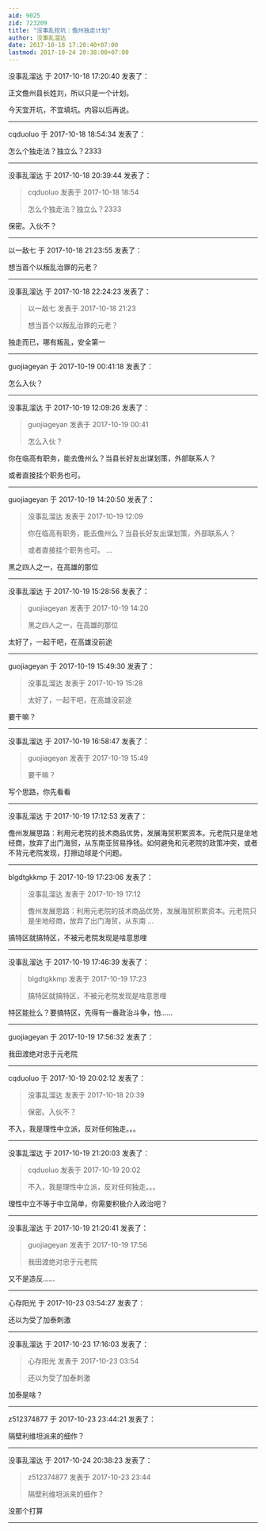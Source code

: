 ```yaml
---
aid: 9025
zid: 723209
title: "没事乱挖坑：儋州独走计划"
author: 没事乱溜达
date: 2017-10-18 17:20:40+07:00
lastmod: 2017-10-24 20:38:00+07:00
---
```


没事乱溜达 于 2017-10-18 17:20:40 发表了：

正文儋州县长姓刘，所以只是一个计划。

今天宜开坑，不宜填坑。内容以后再说。

---

cqduoluo 于 2017-10-18 18:54:34 发表了：

怎么个独走法？独立么？2333

---

没事乱溜达 于 2017-10-18 20:39:44 发表了：

> cqduoluo 发表于 2017-10-18 18:54
>
> 怎么个独走法？独立么？2333

保密。入伙不？

---

以一敌七 于 2017-10-18 21:23:55 发表了：

想当首个以叛乱治罪的元老？

---

没事乱溜达 于 2017-10-18 22:24:23 发表了：

> 以一敌七 发表于 2017-10-18 21:23
>
> 想当首个以叛乱治罪的元老？

独走而已，哪有叛乱，安全第一

---

guojiageyan 于 2017-10-19 00:41:18 发表了：

怎么入伙？

---

没事乱溜达 于 2017-10-19 12:09:26 发表了：

> guojiageyan 发表于 2017-10-19 00:41
>
> 怎么入伙？

你在临高有职务，能去儋州么？当县长好友出谋划策，外部联系人？

或者直接挂个职务也可。

---

guojiageyan 于 2017-10-19 14:20:50 发表了：

> 没事乱溜达 发表于 2017-10-19 12:09
>
> 你在临高有职务，能去儋州么？当县长好友出谋划策，外部联系人？
>
> 或者直接挂个职务也可。 ...

黑之四人之一，在高雄的那位

---

没事乱溜达 于 2017-10-19 15:28:56 发表了：

> guojiageyan 发表于 2017-10-19 14:20
>
> 黑之四人之一，在高雄的那位

太好了，一起干吧，在高雄没前途

---

guojiageyan 于 2017-10-19 15:49:30 发表了：

> 没事乱溜达 发表于 2017-10-19 15:28
>
> 太好了，一起干吧，在高雄没前途

要干嘛？

---

没事乱溜达 于 2017-10-19 16:58:47 发表了：

> guojiageyan 发表于 2017-10-19 15:49
>
> 要干嘛？

写个思路，你先看看

---

没事乱溜达 于 2017-10-19 17:12:53 发表了：

儋州发展思路：利用元老院的技术商品优势，发展海贸积累资本。元老院只是坐地经商，放弃了出门海贸，从东南亚贸易挣钱。如何避免和元老院的政策冲突，或者不背元老院发现，打擦边球是个问题。

---

blgdtgkkmp 于 2017-10-19 17:23:06 发表了：

> 没事乱溜达 发表于 2017-10-19 17:12
>
> 儋州发展思路：利用元老院的技术商品优势，发展海贸积累资本。元老院只是坐地经商，放弃了出门海贸，从东南 ...

搞特区就搞特区，不被元老院发现是啥意思哩

---

没事乱溜达 于 2017-10-19 17:46:39 发表了：

> blgdtgkkmp 发表于 2017-10-19 17:23
>
> 搞特区就搞特区，不被元老院发现是啥意思哩

特区能批么？要搞特区，先得有一番政治斗争，怕……

---

guojiageyan 于 2017-10-19 17:56:32 发表了：

我田渡绝对忠于元老院

---

cqduoluo 于 2017-10-19 20:02:12 发表了：

> 没事乱溜达 发表于 2017-10-18 20:39
>
> 保密。入伙不？

不入，我是理性中立派，反对任何独走。。。

---

没事乱溜达 于 2017-10-19 21:20:03 发表了：

> cqduoluo 发表于 2017-10-19 20:02
>
> 不入，我是理性中立派，反对任何独走。。。

理性中立不等于中立简单，你需要积极介入政治吧？

---

没事乱溜达 于 2017-10-19 21:20:41 发表了：

> guojiageyan 发表于 2017-10-19 17:56
>
> 我田渡绝对忠于元老院

又不是造反……

---

心存阳光 于 2017-10-23 03:54:27 发表了：

还以为受了加泰刺激

---

没事乱溜达 于 2017-10-23 17:16:03 发表了：

> 心存阳光 发表于 2017-10-23 03:54
>
> 还以为受了加泰刺激

加泰是啥？

---

z512374877 于 2017-10-23 23:44:21 发表了：

隔壁利维坦派来的细作？

---

没事乱溜达 于 2017-10-24 20:38:23 发表了：

> z512374877 发表于 2017-10-23 23:44
>
> 隔壁利维坦派来的细作？

没那个打算

---
